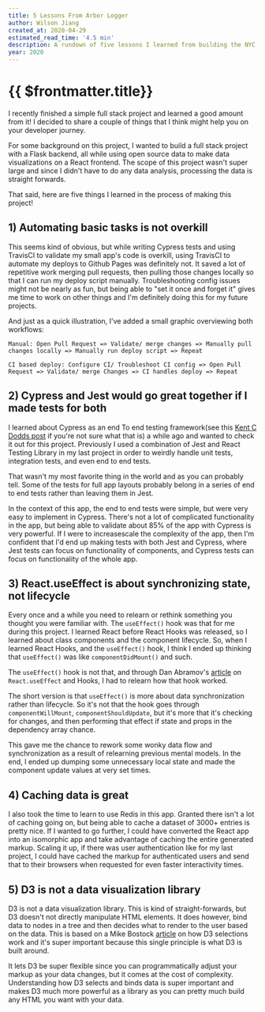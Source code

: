 ```yaml
---
title: 5 Lessons From Arbor Logger
author: Wilson Jiang
created_at: 2020-04-29
estimated_read_time: '4.5 min'
description: A rundown of five lessons I learned from building the NYC Arbor Logger project.
year: 2020
---
```


# {{ $frontmatter.title}}
I recently finished a simple full stack project and learned a good amount from it! I decided to share a couple of things that I think might help you on your developer journey.

For some background on this project, I wanted to build a full stack project with a Flask backend, all while using open source data to make data visualizations on a React frontend. The scope of this project wasn't super large and since I didn't have to do any data analysis, processing the data is straight forwards.

That said, here are five things I learned in the process of making this project!

## 1) Automating basic tasks is not overkill
This seems kind of obvious, but while writing Cypress tests and using TravisCI to validate my small app's code is overkill, using TravisCI to automate my deploys to Github Pages was definitely not. It saved a lot of repetitive work merging pull requests, then pulling those changes locally so that I can run my deploy script manually. Troubleshooting config issues might not be nearly as fun, but being able to "set it once and forget it" gives me time to work on other things and I'm definitely doing this for my future projects.

And just as a quick illustration, I've added a small graphic overviewing both workflows:
```
Manual: Open Pull Request => Validate/ merge changes => Manually pull changes locally => Manually run deploy script => Repeat
```
```
CI based deploy: Configure CI/ Troubleshoot CI config => Open Pull Request => Validate/ merge Changes => CI handles deploy => Repeat
```

## 2) Cypress and Jest would go great together if I made tests for both
I learned about Cypress as an end To end testing framework(see this [Kent C Dodds post](https://kentcdodds.com/blog/unit-vs-integration-vs-e2e-tests) if you're not sure what that is) a while ago and wanted to check it out for this project. Previously I used a combination of Jest and React Testing Library in my last project in order to weirdly handle unit tests, integration tests, and even end to end tests.

That wasn't my most favorite thing in the world and as you can probably tell. Some of the tests for full app layouts probably belong in a series of end to end tests rather than leaving them in Jest.

In the context of this app, the end to end tests were simple, but were very easy to implement in Cypress. There's not a lot of complicated functionality in the app, but being able to validate about 85% of the app with Cypress is very powerful. If I were to increasescale the complexity of the app, then I'm confident that I'd end up making tests with both Jest and Cypress, where Jest tests can focus on functionality of components, and Cypress tests can focus on functionality of the whole app.

## 3) React.useEffect is about synchronizing state, not lifecycle
Every once and a while you need to relearn or rethink something you thought you were familiar with. The `useEffect()` hook was that for me during this project. I learned React before React Hooks was released, so I learned about class components and the component lifecycle. So, when I learned React Hooks, and the `useEffect()` hook, I think I ended up thinking that `useEffect()` was like `componentDidMount()` and such.

The `useEffect()` hook is not that, and through Dan Abramov's [article](https://overreacted.io/a-complete-guide-to-useeffect/) on `React.useEffect` and Hooks, I had to relearn how that hook worked.

The short version is that `useEffect()` is more about data synchronization rather than lifecycle. So it's not that the hook goes through `componentWillMount`, `componentShouldUpdate`, but it's more that it's checking for changes, and then performing that effect if state and props in the dependency array chance.

This gave me the chance to rework some wonky data flow and synchronization as a result of relearning previous mental models. In the end, I ended up dumping some unnecessary local state and made the component update values at very set times.

## 4) Caching data is great
I also took the time to learn to use Redis in this app. Granted there isn't a lot of caching going on, but being able to cache a dataset of 3000+ entries is pretty nice. If I wanted to go further, I could have converted the React app into an isomorphic app and take advantage of caching the entire generated markup. Scaling it up, if there was user authentication like for my last project, I could have cached the markup for authenticated users and send that to their browsers when requested for even faster interactivity times.

## 5) D3 is not a data visualization library
D3 is not a data visualization library. This is kind of straight-forwards, but D3 doesn't not directly manipulate HTML elements. It does however, bind data to nodes in a tree and then decides what to render to the user based on the data. This is based on a Mike Bostock [article](https://bost.ocks.org/mike/selection/) on how D3 selections work and it's super important because this single principle is what D3 is built around.

It lets D3 be super flexible since you can programmatically adjust your markup as your data changes, but it comes at the cost of complexity. Understanding how D3 selects and binds data is super important and makes D3 much more powerful as a library as you can pretty much build any HTML you want with your data.